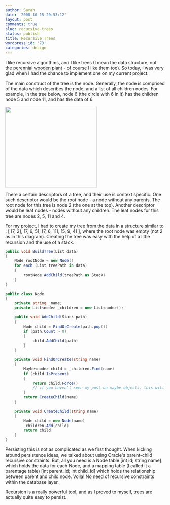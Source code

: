 ```yaml
---
author: Sarah
date: '2008-10-15 20:53:12'
layout: post
comments: true
slug: recursive-trees
status: publish
title: Recursive Trees
wordpress_id: '73'
categories: design
---
```


I like recursive algorithms, and I like trees (I mean the data structure, not the <span style="text-decoration: underline;">perennial</span><a title="Trees" href="http://en.wikipedia.org/wiki/Tree" target="_blank"> wooden plant</a> - of course I like them too). So today, I was very glad when I had the chance to implement one on my current project. 

The main construct of the tree is the node. Generally, the node is comprised of the data which describes the node, and a list of all children nodes. For example, in the tree below, node 6 (the circle with 6 in it) has the children node 5 and node 11, and has the data of 6.

<img class="aligncenter" title="Example of a Tree" src="http://upload.wikimedia.org/wikipedia/commons/f/f7/Binary_tree.svg" alt="" width="289" height="253" />

There a certain descriptors of a tree, and their use is context specific. One such descriptor would be the root node - a node without any parents. The root node for this tree is node 2 (the one at the top). Another descriptor would be leaf nodes - nodes without any children. The leaf nodes for this tree are nodes 2, 5, 11 and 4. 

For my project, I had to create my tree from the data in a structure similar to : [ [7, 2], [7, 6, 5], [7, 6, 11], [5, 9, 4] ], where the root node was empty (not 2 as in this diagram). Creating the tree was easy with the help of a little recursion and the use of a stack.

``` csharp
public void BuildTree(List data)
{
	Node rootNode = new Node()
	for each (List treePath in data)
	{
		rootNode.AddChild(treePath as Stack)
	}
}

public class Node
{
	private string _name;
	private List<node> _children = new List<node>();

	public void AddChild(Stack path)
	{
		Node child = FindOrCreate(path.pop())
		if (path.Count > 0)
		{
			child.AddChild(path)
		}
	}

	private void FindOrCreate(string name)
	{
		Maybe<node> child = _children.Find(name)
		if (child.IsPresent)
		{
			return child.Force()
			// if you haven't seen my post on maybe objects, this will return the child node
		}
		return CreateChild(name)
	}

	private void CreateChild(string name)
	{
		Node child = new Node(name)
		_children.Add(child)
		return child
	}
}
```

Persisting this is not as complicated as we first thought. When kicking around persistence ideas, we talked about using Oracle's parent-child recursive constraints. But, all you need is a Node table [int id; string name] which holds the data for each Node, and a mapping table (I called it a parentage table) [int parent_Id; int child_Id] which holds the relationship between parent and child node. Voila! No need of recursive constraints within the database layer.

Recursion is a really powerful tool, and as I proved to myself, trees are actually quite easy to persist.